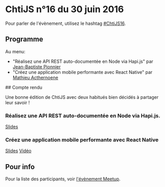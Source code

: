 <!--VarStream
title=ChtiJS #16
description=Découvrez le contenu du ChtiJS n°16 avec les présentations \
de Jean-Baptiste Pionnier et Mathieu Acthernoene.
published=2016-06-30 19:00:00
keywords.+=NodeJS
keywords.+=React Native
keywords.+=HAPI
keywords.+=REST
lang=fr
location=FR
-->

# ChtiJS n°16 du 30 juin 2016

Pour parler de l'évènement, utilisez le hashtag
 [#ChtiJS16](https://twitter.com/search?q=%23ChtiJS16&src=hash).

## Programme
Au menu:
- "Réalisez une API REST auto-documentée en Node via Hapi.js" par
 [Jean-Baptiste Pionnier](https://twitter.com/JbPionnier)
- "Créez une application mobile performante avec React Native" par
 [Mathieu Acthernoene](https://twitter.com/zoontek)

## Compte rendu

Une bonne édition de ChtiJS avec deux habitués bien décidés à partager
 leur savoir !

### Réalisez une API REST auto-documentée en Node via Hapi.js.

[Slides](https://slides.com/jbpionnier)

### Créez une application mobile performante avec React Native

[Slides](http://slides.com/zoontek/react-native#/)
[Vidéo](https://www.youtube.com/watch?v=mlyAyiA6xwY)

## Pour info

Pour la liste des participants, voir
 [l'évènement Meetup](https://www.meetup.com/FranceJS/events/231361801/).
